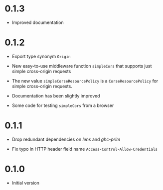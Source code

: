 0.1.3
=====

*   Improved documentation

0.1.2
=====

*   Export type synonym `Origin`

*   New easy-to-use middleware function `simpleCors` that supports just
    simple cross-origin requests

*   The new value `simpleCorseResourcePolicy` is a `CorseResourcePolicy`
    for simple cross-origin requests.

*   Documentation has been slightly improved

*   Some code for testing `simpleCors` from a browser

0.1.1
=====

*   Drop redundant dependencies on *lens* and *ghc-prim*

*   Fix typo in HTTP header field name `Access-Control-Allow-Credentials`

0.1.0
=====

*   Initial version

